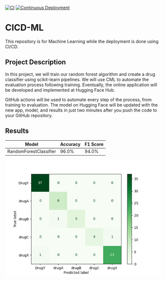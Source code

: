 [![CI](https://github.com/ashharfarooqui/CICD-ML/actions/workflows/ci.yml/badge.svg)](https://github.com/ashharfarooqui/CICD-ML/actions/workflows/ci.yml)
[![Continuous Deployment](https://github.com/ashharfarooqui/CICD-ML/actions/workflows/cd.yml/badge.svg)](https://github.com/ashharfarooqui/CICD-ML/actions/workflows/cd.yml)

# CICD-ML
This repository is for Machine Learning while the deployment is done using CI/CD.

## Project Description
In this project, we will train our random forest algorithm and create a drug classifier using scikit-learn pipelines. We will use CML to automate the evaluation process following training. Eventually, the online application will be developed and implemented at Hugging Face Hub. 

GitHub actions will be used to automate every step of the process, from training to evaluation. The model on Hugging Face will be updated with the new app, model, and results in just two minutes after you push the code to your GitHub repository.

## Results
| Model                  | Accuracy | F1 Score |
|------------------------|----------|----------|
| RandomForestClassifier | 96.0%    | 94.0%    |

![CM](./Results/model_results.png)
